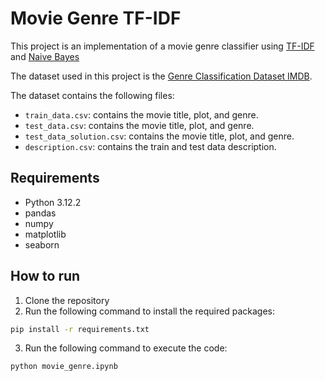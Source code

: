# Movie Genre TF-IDF

This project is an implementation of a movie genre classifier using [TF-IDF](https://scikit-learn.org/1.5/modules/generated/sklearn.feature_extraction.text.TfidfVectorizer.html) and [Naive Bayes](https://scikit-learn.org/1.5/modules/naive_bayes.html)

The dataset used in this project is the [Genre Classification Dataset IMDB](https://www.kaggle.com/datasets/hijest/genre-classification-dataset-imdb).

The dataset contains the following files:
- `train_data.csv`: contains the movie title, plot, and genre.
- `test_data.csv`: contains the movie title, plot, and genre.
- `test_data_solution.csv`: contains the movie title, plot, and genre.
- `description.csv`: contains the train and test data description.

## Requirements

- Python 3.12.2
- pandas
- numpy
- matplotlib
- seaborn


## How to run

1. Clone the repository
2. Run the following command to install the required packages:
```bash
pip install -r requirements.txt
```

3. Run the following command to execute the code:
```bash
python movie_genre.ipynb
```